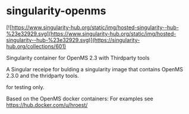 # singularity-openms

[![https://www.singularity-hub.org/static/img/hosted-singularity--hub-%23e32929.svg](https://www.singularity-hub.org/static/img/hosted-singularity--hub-%23e32929.svg)](https://singularity-hub.org/collections/601)

Singularity container for OpenMS 2.3 with Thirdparty tools

A Singular receipe for bulding a singularity image that contains OpenMS 2.3.0 and the thridparty tools.

for testing only.



Based on the OpenMS docker containers:  For examples see
https://hub.docker.com/u/hroest/
